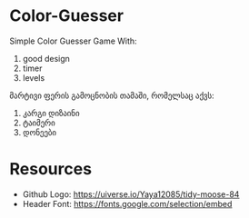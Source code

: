 ﻿# Color-Guesser
Simple Color Guesser Game With: 
1. good design
2. timer
3. levels

მარტივი ფერის გამოცნობის თამაში, რომელსაც აქვს:
1. კარგი დიზაინი
2. ტაიმერი
3. დონეები 

# Resources
* Github Logo: https://uiverse.io/Yaya12085/tidy-moose-84
* Header Font: https://fonts.google.com/selection/embed
